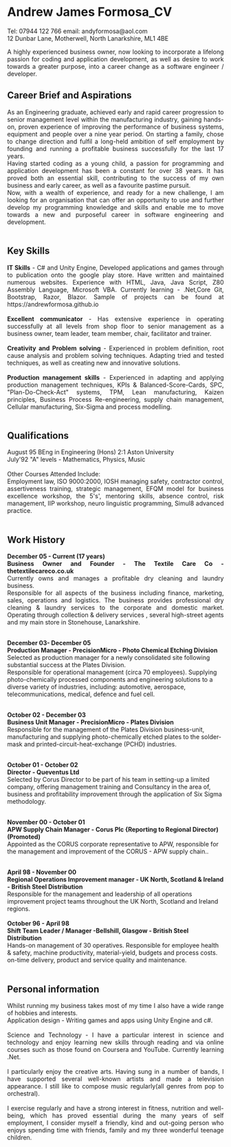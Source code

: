 <h1>Andrew James Formosa_CV</h1>
Tel: 07944 122 766 email: andyformosa@aol.com</br>
12 Dunbar Lane, Motherwell, North Lanarkshire, ML1 4BE

<p align="justify">A highly experienced business owner, now looking to incorporate a lifelong passion for coding and application development, as well as desire to work towards a greater purpose, into a career change as a software engineer / developer.</p>
<h2>Career Brief and Aspirations</h2>
<p align="justify">As an Engineering graduate, achieved early and rapid career progression to senior management  level within the manufacturing industry, gaining hands-on, proven experience of  improving the performance of business systems, equipment and people over a nine year period.
On starting a family, chose to change direction and fulfil a long-held ambition of self employment by founding and running a profitable business successfully  for the last 17 years.</br>
Having started coding as a young child, a passion for programming and application development has been a constant for over 38 years. It has proved both an essential skill, contributing to the success of my own business and early career, as well as a favourite pastime pursuit. </br>
Now, with a wealth of experience, and ready for a new challenge, I am looking for an organisation that can offer an opportunity to use and  further develop my programming knowledge and skills and enable me to move towards a new and purposeful career in software engineering and development.</br></br></p>
<h2>Key Skills</h2>
<p align="justify"><b>IT Skills</b> - C# and Unity Engine, Developed applications and games through to publication onto the google play store. Have written and maintained numerous websites. Experience with HTML, Java, Java Script, Z80 Assembly Language, Microsoft VBA. Currently learning - .Net,Core Git, Bootstrap, Razor, Blazor. Sample of projects can be found at https://andrewformosa.github.io</br></br>
<b>Excellent communicator</b> - Has extensive experience in operating successfully at all levels from shop floor to senior management as a business owner, team leader, team member, chair, facilitator and trainer.</br></br>
<b>Creativity and Problem solving</b> - Experienced in problem definition, root cause analysis and problem solving techniques. Adapting tried and tested techniques, as well as creating new and innovative solutions.</br></br>
<b>Production management skills</b> - Experienced in adapting and applying production management techniques, KPIs & Balanced-Score-Cards, SPC, "Plan-Do-Check-Act" systems, TPM, Lean manufacturing, Kaizen principles, Business Process Re-engineering, supply chain management, Cellular manufacturing, Six-Sigma and process modelling.</br></br></p>

<h2>Qualifications</h2>
<p align="justify">August 95 BEng in Engineering (Hons) 2:1 Aston University</br>
July'92 "A" levels - Mathematics, Physics, Music</br></br>
Other Courses Attended Include:</br>
Employment law, ISO 9000:2000, IOSH managing safety, contractor control, assertiveness training, strategic management, EFQM model for business excellence workshop, the 5's', mentoring skills, absence control, risk management, IIP workshop, neuro linguistic programming, Simul8 advanced practice.</br></br></p>

<h2>Work History</h2>
<p align="justify"><b>December 05 - Current (17 years) </br>
Business Owner and Founder - The Textile Care Co - thetextilecareco.co.uk</b></br>
Currently owns and manages a profitable dry cleaning and laundry business.</br>
Responsible for all aspects of the business including finance, marketing, sales, operations and logistics. The business provides professional dry cleaning & laundry services to the corporate and domestic market. Operating through collection & delivery services , several high-street agents and my main store in Stonehouse, Lanarkshire.</br></br>

<b>December 03- December 05</br>
Production Manager - PrecisionMicro - Photo Chemical Etching Division</b></br>
Selected as production manager for a newly consolidated site following substantial success at the Plates Division.</br>
Responsible for operational management (circa 70 employees). Supplying photo-chemically processed components and engineering solutions to a diverse variety of industries, including: automotive, aerospace, telecommunications, medical, defence  and fuel cell.</br></br>

<b>October 02 - December 03</br>
Business Unit Manager - PrecisionMicro - Plates Division</b></br>
Responsible for the management of the Plates Division business-unit, manufacturing and supplying photo-chemically etched plates to the solder- mask and printed-circuit-heat-exchange (PCHD) industries.</br></br>

<b>October 01 - October 02</br>
Director - Queventus Ltd</br></b>
Selected by Corus Director to be part of his team in setting-up a limited company, offering management training and Consultancy in the area of, business and profitability improvement through the application of Six Sigma methodology.</br></br>

<b>November 00 - October 01</br>
APW Supply Chain Manager - Corus Plc {Reporting to Regional Director) (Promoted)</br></b>
Appointed as the CORUS corporate representative to APW, responsible for the management and improvement of the CORUS - APW supply chain..</br></br>

<b>April 98 - November 00</br>
Regional Operations Improvement manager - UK North, Scotland & Ireland - British Steel Distribution </br></b>
Responsible for the management and leadership of all operations improvement project teams throughout the UK North, Scotland and Ireland regions.</br></br>
<b>October 96 - April 98</br>
Shift Team Leader / Manager -Bellshill, Glasgow - British Steel Distribution</br></b>
Hands-on management of 30 operatives. Responsible for employee health & safety, machine productivity, material-yield, budgets and process costs. on-time delivery, product and service quality and maintenance.</br></br></p>

<h2>Personal information</h2>
<p align="justify">Whilst running my business takes most of my time I also have a wide range of hobbies and interests.</br>
Application design - Writing games and apps using Unity Engine and c#.</br></br>
Science and Technology - I have a particular interest in science and technology and enjoy learning new skills through reading and via online courses such as those found on Coursera and YouTube. Currently learning .Net.</br></br>
I particularly enjoy the creative arts. Having sung in a number of bands, I have supported several well-known artists and made a television appearance. I still like to compose music regularly(all genres from pop to orchestral).</br></br>
I exercise regularly and have a strong interest in fitness, nutrition and well-being, which has proved essential during the many years of self employment,
I consider myself a friendly, kind and out-going person who enjoys spending time with friends, family and my three wonderful teenage children.</p>
